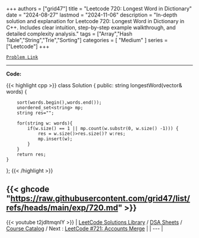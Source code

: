 
+++
authors = ["grid47"]
title = "Leetcode 720: Longest Word in Dictionary"
date = "2024-08-27"
lastmod = "2024-11-06"
description = "In-depth solution and explanation for Leetcode 720: Longest Word in Dictionary in C++. Includes clear intuition, step-by-step example walkthrough, and detailed complexity analysis."
tags = ["Array","Hash Table","String","Trie","Sorting"]
categories = [
    "Medium"
]
series = ["Leetcode"]
+++



[`Problem Link`](https://leetcode.com/problems/longest-word-in-dictionary/description/)

---
**Code:**

{{< highlight cpp >}}
class Solution {
public:
    string longestWord(vector<string>& words) {
    
        sort(words.begin(),words.end());
        unordered_set<string> mp;
        string res="";
        
        for(string w: words){
            if(w.size() == 1 || mp.count(w.substr(0, w.size() -1))) {
                res = w.size()>res.size()? w:res;
                mp.insert(w);
            }
        }
        return res;
    }

};
{{< /highlight >}}

{{< ghcode "https://raw.githubusercontent.com/grid47/list/refs/heads/main/exp/720.md" >}}
---
{{< youtube t2jdltmqnlY >}}
| [LeetCode Solutions Library](https://grid47.xyz/leetcode/) / [DSA Sheets](https://grid47.xyz/sheets/) / [Course Catalog](https://grid47.xyz/courses/) / Next : [LeetCode #721: Accounts Merge](https://grid47.xyz/posts/leetcode-721-accounts-merge-solution/) |
| --- |
